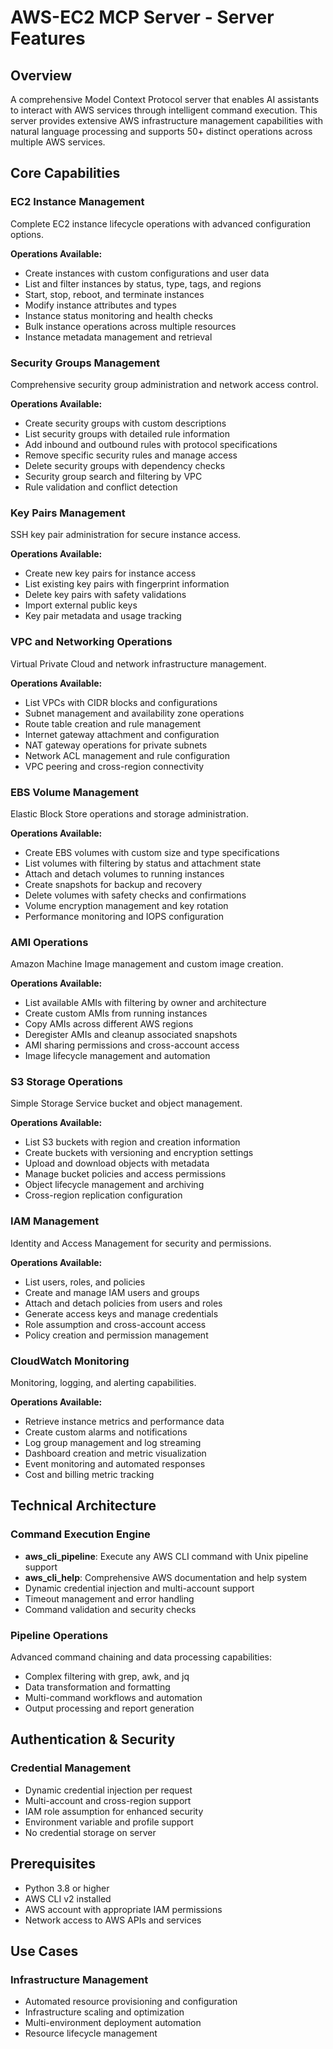 # AWS-EC2 MCP Server - Server Features

## Overview

A comprehensive Model Context Protocol server that enables AI assistants to interact with AWS services through intelligent command execution. This server provides extensive AWS infrastructure management capabilities with natural language processing and supports 50+ distinct operations across multiple AWS services.

## Core Capabilities

### EC2 Instance Management
Complete EC2 instance lifecycle operations with advanced configuration options.

**Operations Available:**
- Create instances with custom configurations and user data
- List and filter instances by status, type, tags, and regions
- Start, stop, reboot, and terminate instances
- Modify instance attributes and types
- Instance status monitoring and health checks
- Bulk instance operations across multiple resources
- Instance metadata management and retrieval

### Security Groups Management
Comprehensive security group administration and network access control.

**Operations Available:**
- Create security groups with custom descriptions
- List security groups with detailed rule information
- Add inbound and outbound rules with protocol specifications
- Remove specific security rules and manage access
- Delete security groups with dependency checks
- Security group search and filtering by VPC
- Rule validation and conflict detection

### Key Pairs Management
SSH key pair administration for secure instance access.

**Operations Available:**
- Create new key pairs for instance access
- List existing key pairs with fingerprint information
- Delete key pairs with safety validations
- Import external public keys
- Key pair metadata and usage tracking

### VPC and Networking Operations
Virtual Private Cloud and network infrastructure management.

**Operations Available:**
- List VPCs with CIDR blocks and configurations
- Subnet management and availability zone operations
- Route table creation and rule management
- Internet gateway attachment and configuration
- NAT gateway operations for private subnets
- Network ACL management and rule configuration
- VPC peering and cross-region connectivity

### EBS Volume Management
Elastic Block Store operations and storage administration.

**Operations Available:**
- Create EBS volumes with custom size and type specifications
- List volumes with filtering by status and attachment state
- Attach and detach volumes to running instances
- Create snapshots for backup and recovery
- Delete volumes with safety checks and confirmations
- Volume encryption management and key rotation
- Performance monitoring and IOPS configuration

### AMI Operations
Amazon Machine Image management and custom image creation.

**Operations Available:**
- List available AMIs with filtering by owner and architecture
- Create custom AMIs from running instances
- Copy AMIs across different AWS regions
- Deregister AMIs and cleanup associated snapshots
- AMI sharing permissions and cross-account access
- Image lifecycle management and automation

### S3 Storage Operations
Simple Storage Service bucket and object management.

**Operations Available:**
- List S3 buckets with region and creation information
- Create buckets with versioning and encryption settings
- Upload and download objects with metadata
- Manage bucket policies and access permissions
- Object lifecycle management and archiving
- Cross-region replication configuration

### IAM Management
Identity and Access Management for security and permissions.

**Operations Available:**
- List users, roles, and policies
- Create and manage IAM users and groups
- Attach and detach policies from users and roles
- Generate access keys and manage credentials
- Role assumption and cross-account access
- Policy creation and permission management

### CloudWatch Monitoring
Monitoring, logging, and alerting capabilities.

**Operations Available:**
- Retrieve instance metrics and performance data
- Create custom alarms and notifications
- Log group management and log streaming
- Dashboard creation and metric visualization
- Event monitoring and automated responses
- Cost and billing metric tracking


## Technical Architecture

### Command Execution Engine
- **aws_cli_pipeline**: Execute any AWS CLI command with Unix pipeline support
- **aws_cli_help**: Comprehensive AWS documentation and help system
- Dynamic credential injection and multi-account support
- Timeout management and error handling
- Command validation and security checks

### Pipeline Operations
Advanced command chaining and data processing capabilities:
- Complex filtering with grep, awk, and jq
- Data transformation and formatting
- Multi-command workflows and automation
- Output processing and report generation

## Authentication & Security

### Credential Management
- Dynamic credential injection per request
- Multi-account and cross-region support
- IAM role assumption for enhanced security
- Environment variable and profile support
- No credential storage on server

## Prerequisites

- Python 3.8 or higher
- AWS CLI v2 installed 
- AWS account with appropriate IAM permissions
- Network access to AWS APIs and services

## Use Cases

### Infrastructure Management
- Automated resource provisioning and configuration
- Infrastructure scaling and optimization
- Multi-environment deployment automation
- Resource lifecycle management
